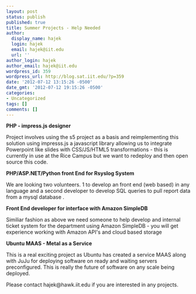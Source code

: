 ```yaml
---
layout: post
status: publish
published: true
title: Summer Projects - Help Needed
author:
  display_name: hajek
  login: hajek
  email: hajek@iit.edu
  url: ''
author_login: hajek
author_email: hajek@iit.edu
wordpress_id: 359
wordpress_url: http://blog.sat.iit.edu/?p=359
date: '2012-07-12 13:15:26 -0500'
date_gmt: '2012-07-12 19:15:26 -0500'
categories:
- Uncategorized
tags: []
comments: []
---
```

<p><strong>PHP - impress.js designer</strong></p>
<p>  Project involves using the s5 project as a basis and reimplementing this solution using impresss.js  a javascript library allowing us to integrate Powerpoint like slides with CSS/JS/HTML5 transformations   - this is currently in use at the Rice Campus but we want to redeploy and then open source this code.</p>
<p><strong>PHP/ASP.NET/Python front End for Rsyslog System</strong></p>
<p>   We are looking two volunteers.  1 to develop an front end (web based) in any language and a second developer to develop SQL queries to pull report data from a mysql database .</p>
<p><strong>Front End developer for interface with Amazon SimpleDB </strong></p>
<p>   Similiar fashion as above we need someone to help develop and internal ticket system for the department using Amazon SimpleDB - you will get experience working with Amazon API's and cloud based storage</p>
<p><strong>Ubuntu MAAS - Metal as a Service</strong></p>
<p>  This is a real exciting project as Ubuntu has created a service MAAS along with JuJu for deploying software on ready and waiting servers preconfigured.   This is really the future of software on any scale being deployed. </p>
<p>Please contact hajek@hawk.iit.edu if you are interested in any projects.</p>
